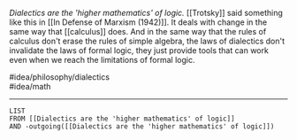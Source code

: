 *Dialectics are the 'higher mathematics' of logic.* [[Trotsky]] said something like this in [[In Defense of Marxism (1942)]]. It deals with change in the same way that [[calculus]] does. And in the same way that the rules of calculus don't erase the rules of simple algebra, the laws of dialectics don't invalidate the laws of formal logic, they just provide tools that can work even when we reach the limitations of formal logic. 

#idea/philosophy/dialectics  
#idea/math 

---
```dataview
LIST
FROM [[Dialectics are the 'higher mathematics' of logic]]
AND -outgoing([[Dialectics are the 'higher mathematics' of logic]])
```